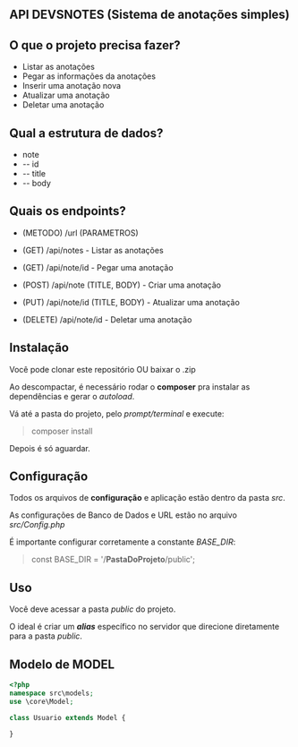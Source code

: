 
## API DEVSNOTES (Sistema de anotações simples)


## O que o projeto precisa fazer?

- Listar as anotações
- Pegar as informações da anotações
- Inserir uma anotação nova
- Atualizar uma anotação
- Deletar uma anotação


## Qual a estrutura de dados?

- note
- -- id
- -- title
- -- body

## Quais os endpoints?

- (METODO) /url (PARAMETROS)

- (GET) /api/notes - Listar as anotações
- (GET) /api/note/id - Pegar uma anotação
- (POST) /api/note (TITLE, BODY) - Criar uma anotação
- (PUT) /api/note/id (TITLE, BODY) - Atualizar uma anotação
- (DELETE) /api/note/id - Deletar uma anotação

## Instalação
Você pode clonar este repositório OU baixar o .zip

Ao descompactar, é necessário rodar o **composer** pra instalar as dependências e gerar o *autoload*.

Vá até a pasta do projeto, pelo *prompt/terminal* e execute:
> composer install



Depois é só aguardar.

## Configuração
Todos os arquivos de **configuração** e aplicação estão dentro da pasta *src*.

As configurações de Banco de Dados e URL estão no arquivo *src/Config.php*

É importante configurar corretamente a constante *BASE_DIR*:
> const BASE_DIR = '/**PastaDoProjeto**/public';

## Uso
Você deve acessar a pasta *public* do projeto.

O ideal é criar um ***alias*** específico no servidor que direcione diretamente para a pasta *public*.

## Modelo de MODEL
```php
<?php
namespace src\models;
use \core\Model;

class Usuario extends Model {

}
```